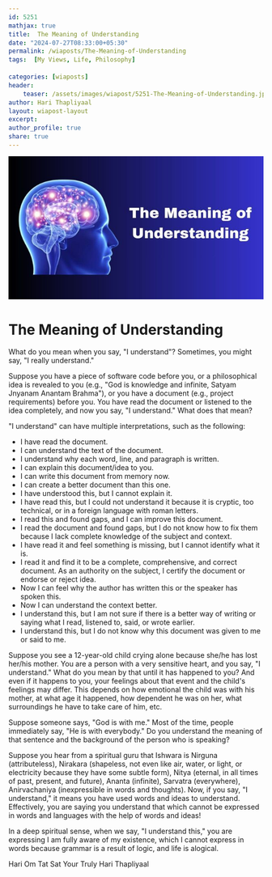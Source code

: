 ```yaml
---        
id: 5251 
mathjax: true        
title:  The Meaning of Understanding          
date: "2024-07-27T08:33:00+05:30"        
permalink: /wiaposts/The-Meaning-of-Understanding        
tags:  [My Views, Life, Philosophy]         
        
categories: [wiaposts] 
header:        
    teaser: /assets/images/wiapost/5251-The-Meaning-of-Understanding.jpg        
author: Hari Thapliyaal        
layout: wiapost-layout
excerpt:        
author_profile: true        
share: true        
---        
```


![The Meaning of Understanding](/assets/images/wiapost/5251-The-Meaning-of-Understanding.jpg)
   
# The Meaning of Understanding     
   
What do you mean when you say, "I understand"? Sometimes, you might say, "I really understand."

Suppose you have a piece of software code before you, or a philosophical idea is revealed to you (e.g., "God is knowledge and infinite, Satyam Jnyanam Anantam Brahma"), or you have a document (e.g., project requirements) before you. You have read the document or listened to the idea completely, and now you say, "I understand." What does that mean?

"I understand" can have multiple interpretations, such as the following:

- I have read the document.
- I can understand the text of the document.
- I understand why each word, line, and paragraph is written.
- I can explain this document/idea to you.
- I can write this document from memory now.
- I can create a better document than this one.
- I have understood this, but I cannot explain it.
- I have read this, but I could not understand it because it is cryptic, too technical, or in a foreign language with roman letters.
- I read this and found gaps, and I can improve this document.
- I read the document and found gaps, but I do not know how to fix them because I lack complete knowledge of the subject and context.
- I have read it and feel something is missing, but I cannot identify what it is.
- I read it and find it to be a complete, comprehensive, and correct document. As an authority on the subject, I certify the document or endorse or reject idea.
- Now I can feel why the author has written this or the speaker has spoken this.
- Now I can understand the context better.
- I understand this, but I am not sure if there is a better way of writing or saying what I read, listened to, said, or wrote earlier.
- I understand this, but I do not know why this document was given to me or said to me.

Suppose you see a 12-year-old child crying alone because she/he has lost her/his mother. You are a person with a very sensitive heart, and you say, "I understand." What do you mean by that until it has happened to you? And even if it happens to you, your feelings about that event and the child's feelings may differ. This depends on how emotional the child was with his mother, at what age it happened, how dependent he was on her, what surroundings he have to take care of him, etc.

Suppose someone says, "God is with me." Most of the time, people immediately say, "He is with everybody." Do you understand the meaning of that sentence and the background of the person who is speaking?

Suppose you hear from a spiritual guru that Ishwara is Nirguna (attributeless), Nirakara (shapeless, not even like air, water, or light, or electricity because they have some subtle form), Nitya (eternal, in all times of past, present, and future), Ananta (infinite), Sarvatra (everywhere), Anirvachaniya (inexpressible in words and thoughts). Now, if you say, "I understand," it means you have used words and ideas to understand. Effectively, you are saying you understand that which cannot be expressed in words and languages with the help of words and ideas!

In a deep spiritual sense, when we say, "I understand this," you are expressing I am fully aware of my existence, which I cannot express in words because grammar is a result of logic, and life is alogical.

Hari Om Tat Sat
Your Truly
Hari Thapliyaal 
